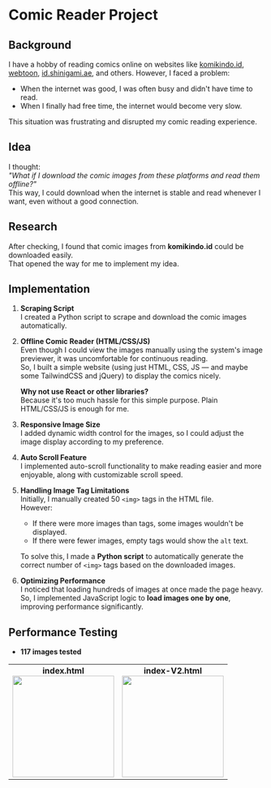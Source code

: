 # Comic Reader Project

## Background

I have a hobby of reading comics online on websites like [komikindo.id](https://komikindo.id), [webtoon](https://webtoon.com), [id.shinigami.ae](https://id.shinigami.ae), and others. However, I faced a problem:  
- When the internet was good, I was often busy and didn't have time to read.
- When I finally had free time, the internet would become very slow.

This situation was frustrating and disrupted my comic reading experience.

## Idea

I thought:  
*"What if I download the comic images from these platforms and read them offline?"*  
This way, I could download when the internet is stable and read whenever I want, even without a good connection.

## Research

After checking, I found that comic images from **komikindo.id** could be downloaded easily.  
That opened the way for me to implement my idea.

## Implementation

1. **Scraping Script**  
   I created a Python script to scrape and download the comic images automatically.

2. **Offline Comic Reader (HTML/CSS/JS)**  
   Even though I could view the images manually using the system's image previewer, it was uncomfortable for continuous reading.  
   So, I built a simple website (using just HTML, CSS, JS — and maybe some TailwindCSS and jQuery) to display the comics nicely.

   **Why not use React or other libraries?**  
   Because it's too much hassle for this simple purpose. Plain HTML/CSS/JS is enough for me.

3. **Responsive Image Size**  
   I added dynamic width control for the images, so I could adjust the image display according to my preference.

4. **Auto Scroll Feature**  
   I implemented auto-scroll functionality to make reading easier and more enjoyable, along with customizable scroll speed.

5. **Handling Image Tag Limitations**  
   Initially, I manually created 50 `<img>` tags in the HTML file.  
   However:
   - If there were more images than tags, some images wouldn't be displayed.
   - If there were fewer images, empty tags would show the `alt` text.

   To solve this, I made a **Python script** to automatically generate the correct number of `<img>` tags based on the downloaded images.

6. **Optimizing Performance**  
   I noticed that loading hundreds of images at once made the page heavy.  
   So, I implemented JavaScript logic to **load images one by one**, improving performance significantly.

## Performance Testing

- **117 images tested**

<div align="center">
  <table>
    <tr>
      <td align="center">
        <strong>index.html</strong><br>
        <img src="https://github.com/user-attachments/assets/c3254607-310c-4682-963a-6bbc4eed19be" width="200px">
      </td>
      <td align="center">
        <strong>index-V2.html</strong><br>
        <img src="https://github.com/user-attachments/assets/ac7ad466-3ed9-4b63-9dcf-3f6c09fea5bc" width="200px">
      </td>
    </tr>
  </table>
</div>

